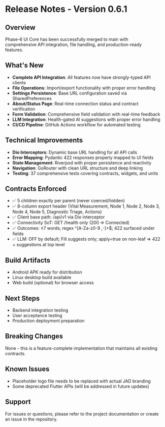 # Release Notes - Version 0.6.1

## Overview
Phase-6 UI Core has been successfully merged to main with comprehensive API integration, file handling, and production-ready features.

## What's New
- **Complete API Integration**: All features now have strongly-typed API clients
- **File Operations**: Import/export functionality with proper error handling
- **Settings Persistence**: Base URL configuration saved via SharedPreferences
- **About/Status Page**: Real-time connection status and contract verification
- **Form Validation**: Comprehensive field validation with real-time feedback
- **LLM Integration**: Health-gated AI suggestions with proper error handling
- **CI/CD Pipeline**: GitHub Actions workflow for automated testing

## Technical Improvements
- **Dio Interceptors**: Dynamic base URL handling for all API calls
- **Error Mapping**: Pydantic 422 responses properly mapped to UI fields
- **State Management**: Riverpod with proper persistence and reactivity
- **Navigation**: GoRouter with clean URL structure and deep linking
- **Testing**: 37 comprehensive tests covering contracts, widgets, and units

## Contracts Enforced
- ✅ 5 children exactly per parent (never coerced/hidden)
- ✅ 8-column export header (Vital Measurement, Node 1, Node 2, Node 3, Node 4, Node 5, Diagnostic Triage, Actions)
- ✅ Client base path: /api/v1 via Dio interceptor
- ✅ Connectivity SoT: GET /health only (200 ⇒ Connected)
- ✅ Outcomes: ≤7 words; regex ^[A-Za-z0-9 ,\-]+$; 422 surfaced under fields
- ✅ LLM: OFF by default; Fill suggests only; apply=true on non-leaf ⇒ 422 + suggestions at top level

## Build Artifacts
- Android APK ready for distribution
- Linux desktop build available
- Web build (optional) for browser access

## Next Steps
- Backend integration testing
- User acceptance testing
- Production deployment preparation

## Breaking Changes
None - this is a feature-complete implementation that maintains all existing contracts.

## Known Issues
- Placeholder logo file needs to be replaced with actual JAD branding
- Some deprecated Flutter APIs (will be addressed in future updates)

## Support
For issues or questions, please refer to the project documentation or create an issue in the repository.
